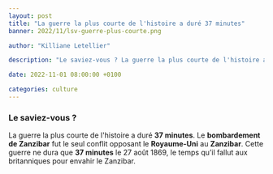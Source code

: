 ```yaml
---
layout: post
title: "La guerre la plus courte de l'histoire a duré 37 minutes"
banner: 2022/11/lsv-guerre-plus-courte.png

author: "Killiane Letellier"

description: "Le saviez-vous ? La guerre la plus courte de l'histoire a duré 37 minutes."

date: 2022-11-01 08:00:00 +0100

categories: culture
---
```


### Le saviez-vous ?
La guerre la plus courte de l'histoire a duré **37 minutes**.
Le **bombardement de Zanzibar** fut le seul conflit opposant le **Royaume-Uni** au **Zanzibar**. Cette guerre ne dura que **37 minutes** le 27 août 1869, le temps qu’il fallut aux britanniques pour envahir le Zanzibar.